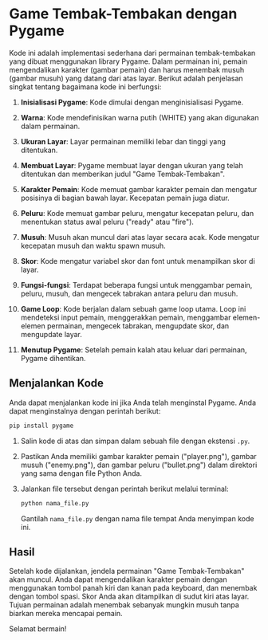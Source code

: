 # Game Tembak-Tembakan dengan Pygame

Kode ini adalah implementasi sederhana dari permainan tembak-tembakan yang dibuat menggunakan library Pygame. Dalam permainan ini, pemain mengendalikan karakter (gambar pemain) dan harus menembak musuh (gambar musuh) yang datang dari atas layar. Berikut adalah penjelasan singkat tentang bagaimana kode ini berfungsi:

1. **Inisialisasi Pygame**: Kode dimulai dengan menginisialisasi Pygame.

2. **Warna**: Kode mendefinisikan warna putih (WHITE) yang akan digunakan dalam permainan.

3. **Ukuran Layar**: Layar permainan memiliki lebar dan tinggi yang ditentukan.

4. **Membuat Layar**: Pygame membuat layar dengan ukuran yang telah ditentukan dan memberikan judul "Game Tembak-Tembakan".

5. **Karakter Pemain**: Kode memuat gambar karakter pemain dan mengatur posisinya di bagian bawah layar. Kecepatan pemain juga diatur.

6. **Peluru**: Kode memuat gambar peluru, mengatur kecepatan peluru, dan menentukan status awal peluru ("ready" atau "fire").

7. **Musuh**: Musuh akan muncul dari atas layar secara acak. Kode mengatur kecepatan musuh dan waktu spawn musuh.

8. **Skor**: Kode mengatur variabel skor dan font untuk menampilkan skor di layar.

9. **Fungsi-fungsi**: Terdapat beberapa fungsi untuk menggambar pemain, peluru, musuh, dan mengecek tabrakan antara peluru dan musuh.

10. **Game Loop**: Kode berjalan dalam sebuah game loop utama. Loop ini mendeteksi input pemain, menggerakkan pemain, menggambar elemen-elemen permainan, mengecek tabrakan, mengupdate skor, dan mengupdate layar.

11. **Menutup Pygame**: Setelah pemain kalah atau keluar dari permainan, Pygame dihentikan.

## Menjalankan Kode

Anda dapat menjalankan kode ini jika Anda telah menginstal Pygame. Anda dapat menginstalnya dengan perintah berikut:

```bash
pip install pygame
```

1. Salin kode di atas dan simpan dalam sebuah file dengan ekstensi `.py`.

2. Pastikan Anda memiliki gambar karakter pemain ("player.png"), gambar musuh ("enemy.png"), dan gambar peluru ("bullet.png") dalam direktori yang sama dengan file Python Anda.

3. Jalankan file tersebut dengan perintah berikut melalui terminal:

   ```bash
   python nama_file.py
   ```

   Gantilah `nama_file.py` dengan nama file tempat Anda menyimpan kode ini.

## Hasil

Setelah kode dijalankan, jendela permainan "Game Tembak-Tembakan" akan muncul. Anda dapat mengendalikan karakter pemain dengan menggunakan tombol panah kiri dan kanan pada keyboard, dan menembak dengan tombol spasi. Skor Anda akan ditampilkan di sudut kiri atas layar. Tujuan permainan adalah menembak sebanyak mungkin musuh tanpa biarkan mereka mencapai pemain.

Selamat bermain!
